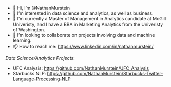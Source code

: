 - 👋 Hi, I’m @NathanMurstein
- 👀 I’m interested in data science and analytics, as well as business.
- 🌱 I’m currently a Master of Management in Analytics candidate at McGill Univeristy, and I have a BBA in Marketing Analytics from the Univeristy of Washington.
- 💞️ I’m looking to collaborate on projects involving data and machine learning.
- 📫 How to reach me: https://www.linkedin.com/in/nathanmurstein/ 


_Data Science/Analytics Projects_:

- UFC Analysis: https://github.com/NathanMurstein/UFC_Analysis
- Starbucks NLP: https://github.com/NathanMurstein/Starbucks-Twitter-Language-Processing-NLP



<!---
NathanMurstein/NathanMurstein is a ✨ special ✨ repository because its `README.md` (this file) appears on your GitHub profile.
You can click the Preview link to take a look at your changes.
--->
